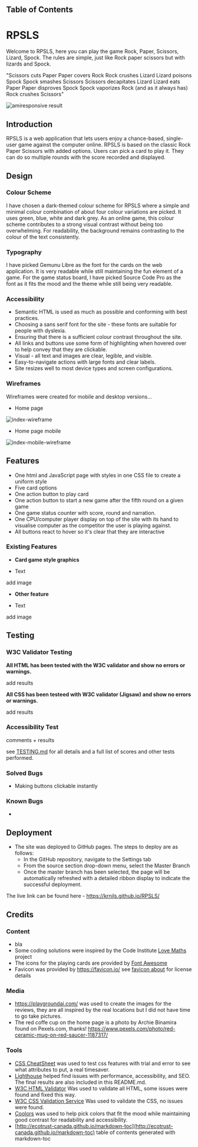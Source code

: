 ## Table of Contents


# RPSLS

Welcome to RPSLS, here you can play the game Rock, Paper, Scissors, Lizard, Spock. The rules are simple, just like Rock paper scissors but with lizards and Spock.

"Scissors cuts Paper
Paper covers Rock
Rock crushes Lizard
Lizard poisons Spock
Spock smashes Scissors
Scissors decapitates Lizard
Lizard eats Paper
Paper disproves Spock
Spock vaporizes Rock
(and as it always has) Rock crushes Scissors"

![amiresponsive result]()

## Introduction

RPSLS is a web application that lets users enjoy a chance-based, single-user game against the computer online. RPSLS is based on the classic Rock Paper Scissors with added options. Users can pick a card to play it. They can do so multiple rounds with the score recorded and displayed.


## Design

### Colour Scheme

I have chosen a dark-themed colour scheme for RPSLS where a simple and minimal colour combination of about four colour variations are picked. It uses green, blue, white and dark grey. As an online game, this colour scheme contributes to a strong visual contrast without being too overwhelming. For readability, the background remains contrasting to the colour of the text consistently.

### Typography

I have picked Gemunu Libre as the font for the cards on the web application. It is very readable while still maintaining the fun element of a game. For the game status board, I have picked Source Code Pro as the font as it fits the mood and the theme while still being very readable.

### Accessibility

* Semantic HTML is used as much as possible and conforming with best practices.
* Choosing a sans serif font for the site - these fonts are suitable for people with dyslexia.
* Ensuring that there is a sufficient colour contrast throughout the site.
* All links and buttons use some form of highlighting when hovered over to help convey that they are clickable.
* Visual - all text and images are clear, legible, and visible.
* Easy-to-navigate actions with large fonts and clear labels.
* Site resizes well to most device types and screen configurations.


### Wireframes

Wireframes were created for mobile and desktop versions...

- Home page

![index-wireframe](assets/readme/index-wireframe.png)

- Home page mobile

![index-mobile-wireframe](assets/readme/Index-mobile-wireframe.png)

## Features

* One html and JavaScript page with styles in one CSS file to create a uniform style
* Five card options
* One action button to play card
* One action button to start a new game after the fifth round on a given game
* One game status counter with score, round and narration.
* One CPU/computer player display on top of the site with its hand to visualise computer as the competitor the user is playing against.
* All buttons react to hover so it's clear that they are interactive

### Existing Features

* __Card game style graphics__

- Text

add image

- __Other feature__

- Text

add image


## Testing

### W3C Validator Testing

__All HTML has been tested with the W3C validator and show no errors or warnings.__

add results

__All CSS has been testeed with W3C validator (Jigsaw) and show no errors or warnings.__

add results

### Accessibility Test

comments + results

see [TESTING.md](TESTING.md) for all details and a full list of scores and other tests performed.

### Solved Bugs

* Making buttons clickable instantly

### Known Bugs

* 

## Deployment

- The site was deployed to GitHub pages. The steps to deploy are as follows: 
  - In the GitHub repository, navigate to the Settings tab 
  - From the source section drop-down menu, select the Master Branch
  - Once the master branch has been selected, the page will be automatically refreshed with a detailed ribbon display to indicate the successful deployment. 

The live link can be found here - https://krnils.github.io/RPSLS/

## Credits

### Content

- bla
- Some coding solutions were inspired by the Code Institute [Love Maths](https://github.com/Code-Institute-Solutions/love-maths-2.0-sourcecode) project
- The icons for the playing cards are provided by [Font Awesome](https://fontawesome.com/)
- Favicon was provided by https://favicon.io/ see [favicon about](assets/favicon/about.txt) for license details

### Media
- https://playgroundai.com/ was used to create the images for the reviews, they are all inspired by the real locations but I did not have time to go take pictures.
- The red coffe cup on the home page is a photo by Archie Binamira found on Pexels.com, thanks! https://www.pexels.com/photo/red-ceramic-mug-on-red-saucer-1187317/

### Tools

- [CSS CheatSheet](https://htmlcheatsheet.com/css/) was used to test css features with trial and error to see what attributes to put, a real timesaver.
- [Lighthouse](https://chromewebstore.google.com/detail/lighthouse/blipmdconlkpinefehnmjammfjpmpbjk?pli=1) helped find issues with performance, accessibility, and SEO. The final results are also included in this README.md.
- [W3C HTML Validator](https://validator.w3.org/) Was used to validate all HTML, some issues were found and fixed this way.
- [W3C CSS Validation Service](https://jigsaw.w3.org/css-validator/) Was used to validate the CSS, no issues were found.
- [Coolors](https://coolors.co/) was used to help pick colors that fit the mood while maintaining good contrast for readability and accessibility.
- [http://ecotrust-canada.github.io/markdown-toc](http://ecotrust-canada.github.io/markdown-toc) table of contents generated with markdown-toc